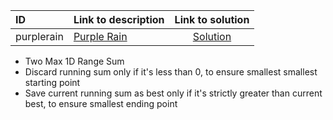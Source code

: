 | ID | Link to description | Link to solution |
|:---|:---|:---:|
| purplerain | [Purple Rain](https://open.kattis.com/problems/purplerain) | [Solution](https://github.com/versenyi98/kattis-solutions/tree/main/solutions/Purple%20Rain)|
- Two Max 1D Range Sum
- Discard running sum only if it's less than 0, to ensure smallest smallest starting point
- Save current running sum as best only if it's strictly greater than current best, to ensure smallest ending point